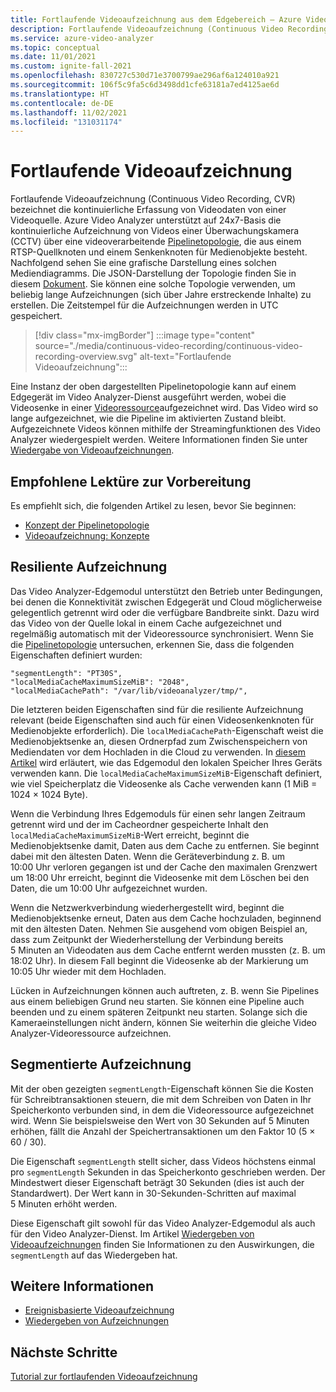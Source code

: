```yaml
---
title: Fortlaufende Videoaufzeichnung aus dem Edgebereich – Azure Video Analyzer
description: Fortlaufende Videoaufzeichnung (Continuous Video Recording, CVR) bezeichnet die kontinuierliche Erfassung von einer Videoquelle. In diesem Thema wird erläutert, was CVR ist und wie sie mit Azure Video Analyzer verwendet wird.
ms.service: azure-video-analyzer
ms.topic: conceptual
ms.date: 11/01/2021
ms.custom: ignite-fall-2021
ms.openlocfilehash: 830727c530d71e3700799ae296af6a124010a921
ms.sourcegitcommit: 106f5c9fa5c6d3498dd1cfe63181a7ed4125ae6d
ms.translationtype: HT
ms.contentlocale: de-DE
ms.lasthandoff: 11/02/2021
ms.locfileid: "131031174"
---
```

# <a name="continuous-video-recording"></a>Fortlaufende Videoaufzeichnung    

Fortlaufende Videoaufzeichnung (Continuous Video Recording, CVR) bezeichnet die kontinuierliche Erfassung von Videodaten von einer Videoquelle. Azure Video Analyzer unterstützt auf 24x7-Basis die kontinuierliche Aufzeichnung von Videos einer Überwachungskamera (CCTV) über eine videoverarbeitende [Pipelinetopologie](pipeline.md), die aus einem RTSP-Quellknoten und einem Senkenknoten für Medienobjekte besteht. Nachfolgend sehen Sie eine grafische Darstellung eines solchen Mediendiagramms. Die JSON-Darstellung der Topologie finden Sie in diesem [Dokument](https://raw.githubusercontent.com/Azure/video-analyzer/main/pipelines/live/topologies/cvr-video-sink/topology.json). Sie können eine solche Topologie verwenden, um beliebig lange Aufzeichnungen (sich über Jahre erstreckende Inhalte) zu erstellen. Die Zeitstempel für die Aufzeichnungen werden in UTC gespeichert.  

> [!div class="mx-imgBorder"]
> :::image type="content" source="./media/continuous-video-recording/continuous-video-recording-overview.svg" alt-text="Fortlaufende Videoaufzeichnung":::

Eine Instanz der oben dargestellten Pipelinetopologie kann auf einem Edgegerät im Video Analyzer-Dienst ausgeführt werden, wobei die Videosenke in einer [Videoressource](terminology.md#video)aufgezeichnet wird. Das Video wird so lange aufgezeichnet, wie die Pipeline im aktivierten Zustand bleibt. Aufgezeichnete Videos können mithilfe der Streamingfunktionen des Video Analyzer wiedergespielt werden. Weitere Informationen finden Sie unter [Wiedergabe von Videoaufzeichnungen](playback-recordings-how-to.md).

## <a name="suggested-pre-reading"></a>Empfohlene Lektüre zur Vorbereitung  

Es empfiehlt sich, die folgenden Artikel zu lesen, bevor Sie beginnen:

* [Konzept der Pipelinetopologie](pipeline.md)
* [Videoaufzeichnung: Konzepte](video-recording.md) 
 
## <a name="resilient-recording"></a>Resiliente Aufzeichnung

Das Video Analyzer-Edgemodul unterstützt den Betrieb unter Bedingungen, bei denen die Konnektivität zwischen Edgegerät und Cloud möglicherweise gelegentlich getrennt wird oder die verfügbare Bandbreite sinkt. Dazu wird das Video von der Quelle lokal in einem Cache aufgezeichnet und regelmäßig automatisch mit der Videoressource synchronisiert. Wenn Sie die [Pipelinetopologie](https://raw.githubusercontent.com/Azure/video-analyzer/main/pipelines/live/topologies/cvr-video-sink/topology.json) untersuchen, erkennen Sie, dass die folgenden Eigenschaften definiert wurden:

```
"segmentLength": "PT30S",
"localMediaCacheMaximumSizeMiB": "2048",
"localMediaCachePath": "/var/lib/videoanalyzer/tmp/",
```

Die letzteren beiden Eigenschaften sind für die resiliente Aufzeichnung relevant (beide Eigenschaften sind auch für einen Videosenkenknoten für Medienobjekte erforderlich). Die `localMediaCachePath`-Eigenschaft weist die Medienobjektsenke an, diesen Ordnerpfad zum Zwischenspeichern von Mediendaten vor dem Hochladen in die Cloud zu verwenden. In [diesem Artikel](../../iot-edge/how-to-access-host-storage-from-module.md) wird erläutert, wie das Edgemodul den lokalen Speicher Ihres Geräts verwenden kann. Die `localMediaCacheMaximumSizeMiB`-Eigenschaft definiert, wie viel Speicherplatz die Videosenke als Cache verwenden kann (1 MiB = 1024 × 1024 Byte). 

Wenn die Verbindung Ihres Edgemoduls für einen sehr langen Zeitraum getrennt wird und der im Cacheordner gespeicherte Inhalt den `localMediaCacheMaximumSizeMiB`-Wert erreicht, beginnt die Medienobjektsenke damit, Daten aus dem Cache zu entfernen. Sie beginnt dabei mit den ältesten Daten. Wenn die Geräteverbindung z. B. um 10:00 Uhr verloren gegangen ist und der Cache den maximalen Grenzwert um 18:00 Uhr erreicht, beginnt die Videosenke mit dem Löschen bei den Daten, die um 10:00 Uhr aufgezeichnet wurden. 

Wenn die Netzwerkverbindung wiederhergestellt wird, beginnt die Medienobjektsenke erneut, Daten aus dem Cache hochzuladen, beginnend mit den ältesten Daten. Nehmen Sie ausgehend vom obigen Beispiel an, dass zum Zeitpunkt der Wiederherstellung der Verbindung bereits 5 Minuten an Videodaten aus dem Cache entfernt werden mussten (z. B. um 18:02 Uhr). In diesem Fall beginnt die Videosenke ab der Markierung um 10:05 Uhr wieder mit dem Hochladen.

Lücken in Aufzeichnungen können auch auftreten, z. B. wenn Sie Pipelines aus einem beliebigen Grund neu starten. Sie können eine Pipeline auch beenden und zu einem späteren Zeitpunkt neu starten. Solange sich die Kameraeinstellungen nicht ändern, können Sie weiterhin die gleiche Video Analyzer-Videoressource aufzeichnen.

## <a name="segmented-recording"></a>Segmentierte Aufzeichnung  

Mit der oben gezeigten `segmentLength`-Eigenschaft können Sie die Kosten für Schreibtransaktionen steuern, die mit dem Schreiben von Daten in Ihr Speicherkonto verbunden sind, in dem die Videoressource aufgezeichnet wird. Wenn Sie beispielsweise den Wert von 30 Sekunden auf 5 Minuten erhöhen, fällt die Anzahl der Speichertransaktionen um den Faktor 10 (5 × 60 / 30).

Die Eigenschaft `segmentLength` stellt sicher, dass Videos höchstens einmal pro `segmentLength` Sekunden in das Speicherkonto geschrieben werden. Der Mindestwert dieser Eigenschaft beträgt 30 Sekunden (dies ist auch der Standardwert). Der Wert kann in 30-Sekunden-Schritten auf maximal 5 Minuten erhöht werden.

Diese Eigenschaft gilt sowohl für das Video Analyzer-Edgemodul als auch für den Video Analyzer-Dienst. Im Artikel [Wiedergeben von Videoaufzeichnungen](playback-recordings-how-to.md) finden Sie Informationen zu den Auswirkungen, die `segmentLength` auf das Wiedergeben hat.

## <a name="see-also"></a>Weitere Informationen

* [Ereignisbasierte Videoaufzeichnung](event-based-video-recording-concept.md) 
* [Wiedergeben von Aufzeichnungen](playback-recordings-how-to.md) 

## <a name="next-steps"></a>Nächste Schritte

[Tutorial zur fortlaufenden Videoaufzeichnung](edge/use-continuous-video-recording.md) 
